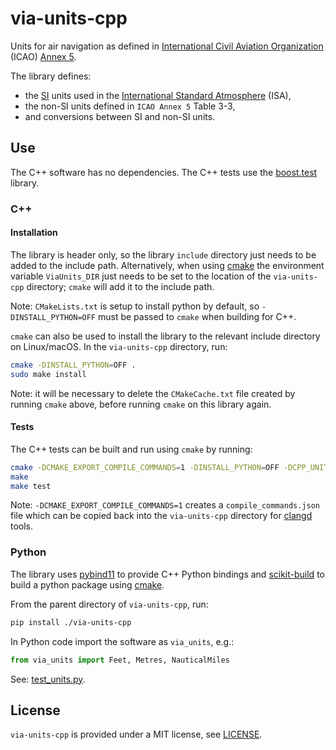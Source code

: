 # via-units-cpp

Units for air navigation as defined in [International Civil Aviation Organization](https://icao.int/) (ICAO) [Annex 5](https://store.icao.int/en/annex-5-units-of-measurement-to-be-used-in-the-air-and-ground-services).

The library defines:

- the [SI](https://en.wikipedia.org/wiki/International_System_of_Units)
units used in the [International Standard Atmosphere](https://en.wikipedia.org/wiki/International_Standard_Atmosphere) (ISA),
- the non-SI units defined in `ICAO Annex 5` Table 3-3,
- and conversions between SI and non-SI units.

## Use

The C++ software has no dependencies.
The C++ tests use the [boost.test](https://www.boost.org/doc/libs/1_86_0/libs/test/doc/html/boost_test/intro.html)
library.

### C++

#### Installation

The library is header only, so the library `include` directory just needs to be added to the include path.
Alternatively, when using [cmake](https://cmake.org/) the environment variable `ViaUnits_DIR` just needs
to be set to the location of the `via-units-cpp` directory; `cmake` will add it to the include path.

Note: `CMakeLists.txt` is setup to install python by default, so `-DINSTALL_PYTHON=OFF`
must be passed to `cmake` when building for C++.

`cmake` can also be used to install the library to the relevant include directory on Linux/macOS.
In the `via-units-cpp` directory, run:

```bash
cmake -DINSTALL_PYTHON=OFF .
sudo make install
```

Note: it will be necessary to delete the `CMakeCache.txt` file created by
running `cmake` above, before running `cmake` on this library again.

#### Tests

The C++ tests can be built and run using `cmake` by running:

```bash
cmake -DCMAKE_EXPORT_COMPILE_COMMANDS=1 -DINSTALL_PYTHON=OFF -DCPP_UNIT_TESTS=ON <via-units-cpp directory>
make
make test
```

Note: `-DCMAKE_EXPORT_COMPILE_COMMANDS=1` creates a `compile_commands.json`
file which can be copied back into the `via-units-cpp` directory for
[clangd](https://clangd.llvm.org/) tools.

### Python

The library uses [pybind11](https://github.com/pybind/pybind11) to provide C++ Python bindings
and [scikit-build](https://pypi.org/project/scikit-build/) to build a python package using
[cmake](https://cmake.org/).

From the parent directory of `via-units-cpp`, run:

```bash
pip install ./via-units-cpp
```

In Python code import the software as `via_units`, e.g.:

```python
from via_units import Feet, Metres, NauticalMiles
```

See: [test_units.py](python/tests/test_units.py).

## License

`via-units-cpp` is provided under a MIT license, see [LICENSE](LICENSE).
